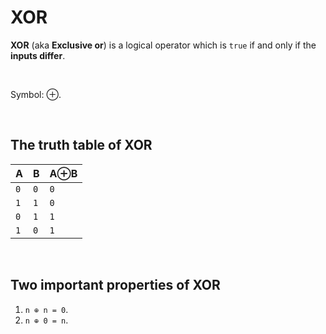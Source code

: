 # XOR
**XOR** (aka **Exclusive or**) is a logical operator which is `true` if and only if the **inputs differ**.

<br>

Symbol: ⊕.

<br>

## The truth table of XOR
|A|B|A⊕B|
|:-|:-|:--|
|`0`|`0`|`0`|
|`1`|`1`|`0`|
|`0`|`1`|`1`|
|`1`|`0`|`1`|

<br>

## Two important properties of XOR
1. `n ⊕ n = 0`.
2. `n ⊕ 0 = n`.